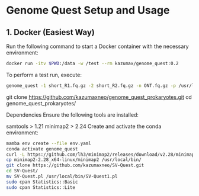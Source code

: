 # Genome Quest Setup and Usage

## 1. Docker (Easiest Way)

Run the following command to start a Docker container with the necessary environment:

```bash
docker run -itv $PWD:/data -w /test --rm kazumax/genome_quest:0.2
```

To perform a test run, execute:

```bash
genome_quest -1 short_R1.fq.gz -2 short_R2.fq.gz -n ONT.fq.gz -p /usr/local/bin/pilon-1.24.jar -b /nodeDB/nodesDB.txt -d /nodeDB/uniprot_ref_proteomes.diamond.dmnd
```

git clone https://github.com/kazumaxneo/genome_quest_prokaryotes.git
cd genome_quest_prokaryotes/

Dependencies
Ensure the following tools are installed:

samtools > 1.21
minimap2 > 2.24
Create and activate the conda environment:
```bash
mamba env create --file env.yaml
conda activate genome_quest
curl -L https://github.com/lh3/minimap2/releases/download/v2.28/minimap2-2.28_x64-linux.tar.bz2 | tar -jxvf -
cp minimap2-2.28_x64-linux/minimap2 /usr/local/bin/
git clone https://github.com/kazumaxneo/SV-Quest.git
cd SV-Quest/
mv SV-Quest.pl /usr/local/bin/SV-Quest1.pl
sudo cpan Statistics::Basic
sudo cpan Statistics::Lite
```
